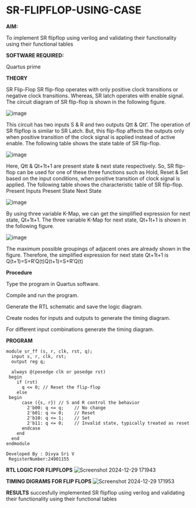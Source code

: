 # SR-FLIPFLOP-USING-CASE

**AIM:**

To implement  SR flipflop using verilog and validating their functionality using their functional tables

**SOFTWARE REQUIRED:**

Quartus prime

**THEORY**

SR Flip-Flop SR flip-flop operates with only positive clock transitions or negative clock transitions. Whereas, SR latch operates with enable signal. The circuit diagram of SR flip-flop is shown in the following figure.

![image](https://github.com/naavaneetha/SR-FLIPFLOP-USING-CASE/assets/154305477/0f710028-ad52-4d3e-9276-8714cf023a25)

 
This circuit has two inputs S & R and two outputs Qtt & Qtt’. The operation of SR flipflop is similar to SR Latch. But, this flip-flop affects the outputs only when positive transition of the clock signal is applied instead of active enable. The following table shows the state table of SR flip-flop.

![image](https://github.com/naavaneetha/SR-FLIPFLOP-USING-CASE/assets/154305477/dabfc4f4-87e3-4cbc-9472-f89ee1b5ed30)

 
Here, Qtt & Qt+1t+1 are present state & next state respectively. So, SR flip-flop can be used for one of these three functions such as Hold, Reset & Set based on the input conditions, when positive transition of clock signal is applied. The following table shows the characteristic table of SR flip-flop. Present Inputs Present State Next State

![image](https://github.com/naavaneetha/SR-FLIPFLOP-USING-CASE/assets/154305477/dd90d16c-aec5-4290-a586-e2346b1e9eb5)

 
By using three variable K-Map, we can get the simplified expression for next state, Qt+1t+1. The three variable K-Map for next state, Qt+1t+1 is shown in the following figure.

![image](https://github.com/naavaneetha/SR-FLIPFLOP-USING-CASE/assets/154305477/473efad6-d70b-4ca7-aeb7-898bbfca319f)

 
The maximum possible groupings of adjacent ones are already shown in the figure. Therefore, the simplified expression for next state Qt+1t+1 is Q(t+1)=S+R′Q(t)Q(t+1)=S+R′Q(t)

**Procedure**

Type the program in Quartus software.

Compile and run the program.

Generate the RTL schematic and save the logic diagram.

Create nodes for inputs and outputs to generate the timing diagram.

For different input combinations generate the timing diagram.

**PROGRAM**
```
module sr_ff (s, r, clk, rst, q);
  input s, r, clk, rst;
  output reg q;

  always @(posedge clk or posedge rst)
 begin
    if (rst)
      q <= 0; // Reset the flip-flop
    else
 begin
      case ({s, r}) // S and R control the behavior
        2'b00: q <= q;    // No change
        2'b01: q <= 0;    // Reset
        2'b10: q <= 1;    // Set
        2'b11: q <= 0;    // Invalid state, typically treated as reset
      endcase
    end
  end
endmodule
```
```
Developed By : Divya Sri V
 RegisterNumber:24901155
```


**RTL LOGIC FOR FLIPFLOPS**
![Screenshot 2024-12-29 171943](https://github.com/user-attachments/assets/507b9db3-573e-4aa4-81ed-46de4eac5e6a)



**TIMING DIGRAMS FOR FLIP FLOPS**
![Screenshot 2024-12-29 171953](https://github.com/user-attachments/assets/7d57a746-d123-44c7-9293-35f31a58d195)


**RESULTS**
succesfully implemented  SR flipflop using verilog and validating their functionality using their functional tables

